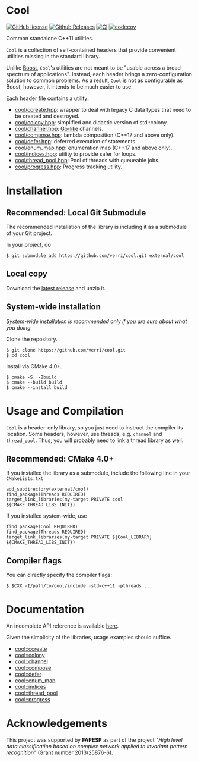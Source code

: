 # Cool

[![GitHub license](https://img.shields.io/badge/license-Zlib-blue.svg)](https://raw.githubusercontent.com/verri/cool/master/license.txt)
[![Github Releases](https://img.shields.io/github/release/verri/cool.svg)](https://github.com/verri/cool/releases)
[![CI](https://github.com/verri/cool/workflows/CI/badge.svg)](https://github.com/verri/cool/actions/workflows/ci.yml)
[![codecov](https://codecov.io/gh/verri/cool/branch/master/graph/badge.svg)](https://codecov.io/gh/verri/cool)

Common standalone C++11 utilities.

`Cool` is a collection of self-contained headers that provide convenient
utilities missing in the standard library.

Unlike [Boost](http://www.boost.org), `Cool`'s utilities are not meant to
be "usable across a broad spectrum of applications".  Instead, each
header brings a zero-configuration solution to common problems.  As a result,
`Cool` is not as configurable as Boost, however, it intends to be much easier
to use.

Each header file contains a utility:
- [cool/ccreate.hpp](https://github.com/verri/cool/blob/master/include/cool/ccreate.hpp):
    wrapper to deal with legacy C data types that need to be created and destroyed.
- [cool/colony.hpp](https://github.com/verri/cool/blob/master/include/cool/colony.hpp):
    simplified and didactic version of std::colony.
- [cool/channel.hpp](https://github.com/verri/cool/blob/master/include/cool/channel.hpp):
    [Go-like](https://gobyexample.com/channels) channels.
- [cool/compose.hpp](https://github.com/verri/cool/blob/master/include/cool/compose.hpp):
    lambda composition (C++17 and above only).
- [cool/defer.hpp](https://github.com/verri/cool/blob/master/include/cool/defer.hpp):
    deferred execution of statements.
- [cool/enum_map.hpp](https://github.com/verri/cool/blob/master/include/cool/enum_map.hpp):
    enumeration map (C++17 and above only).
- [cool/indices.hpp](https://github.com/verri/cool/blob/master/include/cool/indices.hpp):
    utility to provide safer for loops.
- [cool/thread_pool.hpp](https://github.com/verri/cool/blob/master/include/cool/thread_pool.hpp):
    Pool of threads with queueable jobs.
- [cool/progress.hpp](https://github.com/verri/cool/blob/master/include/cool/progress.hpp):
    Progress tracking utility.

# Installation

## Recommended: Local Git Submodule

The recommended installation of the library is including it as a submodule of your Git project.

In your project, do
```
$ git submodule add https://github.com/verri/cool.git external/cool
```

## Local copy

Download the [latest release](https://github.com/verri/cool/releases) and unzip it.

## System-wide installation

*System-wide installation is recommended only if you are sure about what you doing.*

Clone the repository.
```
$ git clone https://github.com/verri/cool.git
$ cd cool
```

Install via CMake 4.0+.
```
$ cmake -S. -Bbuild
$ cmake --build build
$ cmake --install build
```

# Usage and Compilation

`Cool` is a header-only library, so you just need to instruct the compiler its location.
Some headers, however, use threads, e.g. `channel` and `thread_pool`.
Thus, you will probably need to link a thread library as well.

## Recommended: CMake 4.0+

If you installed the library as a submodule, include the following line in your `CMakeLists.txt`
```
add_subdirectory(external/cool)
find_package(Threads REQUIRED)
target_link_libraries(my-target PRIVATE cool ${CMAKE_THREAD_LIBS_INIT})
```

If you installed system-wide, use
```
find_package(Cool REQUIRED)
find_package(Threads REQUIRED)
target_link_libraries(my-target PRIVATE ${Cool_LIBRARY} ${CMAKE_THREAD_LIBS_INIT})
```

## Compiler flags

You can directly specify the compiler flags:
```
$ $CXX -I/path/to/cool/include -std=c++11 -pthreads ...
```

# Documentation

An incomplete API reference is available [here](https://verri.github.io/cool/).

Given the simplicity of the libraries, usage examples should suffice.
- [cool::ccreate](https://github.com/verri/cool/blob/master/test/ccreate.cpp)
- [cool::colony](https://github.com/verri/cool/blob/master/test/colony.cpp)
- [cool::channel](https://github.com/verri/cool/blob/master/test/channel.cpp)
- [cool::compose](https://github.com/verri/cool/blob/master/test/compose.cpp)
- [cool::defer](https://github.com/verri/cool/blob/master/test/defer.cpp)
- [cool::enum_map](https://github.com/verri/cool/blob/master/test/enum_map.cpp)
- [cool::indices](https://github.com/verri/cool/blob/master/test/indices.cpp)
- [cool::thread_pool](https://github.com/verri/cool/blob/master/test/thread_pool.cpp)
- [cool::progress](https://github.com/verri/cool/blob/master/test/progress.cpp)

# Acknowledgements

This project was supported by **FAPESP** as part of the project *"High level data
classification based on complex network applied to invariant pattern recognition"*
(Grant number 2013/25876-6).
